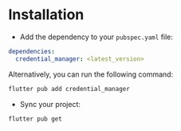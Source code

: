 # Installation 


- Add the dependency to your `pubspec.yaml` file:

```yaml
dependencies:
  credential_manager: <latest_version>
```


Alternatively, you can run the following command:

```sh
flutter pub add credential_manager
``` 

- Sync your project:

```sh
flutter pub get
``` 

